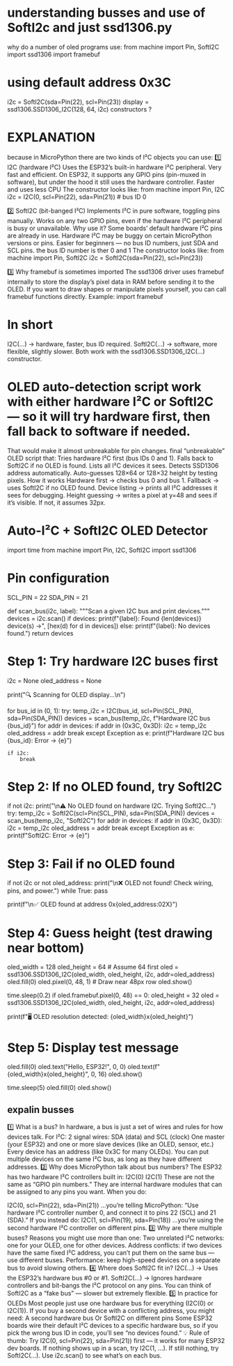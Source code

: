 # understanding busses and use of SoftI2c and just ssd1306.py

why do a number of oled programs use: from machine import Pin, SoftI2C
import ssd1306
import framebuf

# using default address 0x3C
i2c = SoftI2C(sda=Pin(22), scl=Pin(23))
display = ssd1306.SSD1306_I2C(128, 64, i2c) constructors ?
# EXPLANATION

because in MicroPython there are two kinds of I²C objects you can use:
1️⃣ I2C (hardware I²C)
Uses the ESP32’s built-in hardware I²C peripheral.
Very fast and efficient.
On ESP32, it supports any GPIO pins (pin-muxed in software), but under the hood it still uses the hardware controller. Faster and uses less CPU
The constructor looks like:
    from machine import Pin, I2C
    i2c = I2C(0, scl=Pin(22), sda=Pin(21))  # bus ID 0

2️⃣ SoftI2C (bit-banged I²C)
Implements I²C in pure software, toggling pins manually.
Works on any two GPIO pins, even if the hardware I²C peripheral is busy or unavailable.
Why use it?
Some boards’ default hardware I²C pins are already in use.
Hardware I²C may be buggy on certain MicroPython versions or pins.
Easier for beginners — no bus ID numbers, just SDA and SCL pins.
the bus ID number is ther 0 and 1
The constructor looks like:
    from machine import Pin, SoftI2C
    i2c = SoftI2C(sda=Pin(22), scl=Pin(23))

3️⃣ Why framebuf is sometimes imported
The ssd1306 driver uses framebuf internally to store the display’s pixel data in RAM before sending it to the OLED.
If you want to draw shapes or manipulate pixels yourself, you can call framebuf functions directly.
Example:  import framebuf

# In short
I2C(...) → hardware, faster, bus ID required.
SoftI2C(...) → software, more flexible, slightly slower.
Both work with the ssd1306.SSD1306_I2C(...) constructor.

# OLED auto-detection script work with either hardware I²C or SoftI2C — so it will try hardware first, then fall back to software if needed.
That would make it almost unbreakable for pin changes.
final “unbreakable” OLED script that:
Tries hardware I²C first (bus IDs 0 and 1).
Falls back to SoftI2C if no OLED is found.
Lists all I²C devices it sees.
Detects SSD1306 address automatically.
Auto-guesses 128×64 or 128×32 height by testing pixels.
How it works
Hardware first → checks bus 0 and bus 1.
Fallback → uses SoftI2C if no OLED found.
Device listing → prints all I²C addresses it sees for debugging.
Height guessing → writes a pixel at y=48 and sees if it’s visible. If not, it assumes 32px.

# Auto-I²C + SoftI2C OLED Detector
import time
from machine import Pin, I2C, SoftI2C
import ssd1306

# Pin configuration
SCL_PIN = 22
SDA_PIN = 21

def scan_bus(i2c, label):
    """Scan a given I2C bus and print devices."""
    devices = i2c.scan()
    if devices:
        print(f"{label}: Found {len(devices)} device(s) ->", [hex(d) for d in devices])
    else:
        print(f"{label}: No devices found.")
    return devices

# Step 1: Try hardware I2C buses first
i2c = None
oled_address = None

print("🔍 Scanning for OLED display...\n")

for bus_id in (0, 1):
    try:
        temp_i2c = I2C(bus_id, scl=Pin(SCL_PIN), sda=Pin(SDA_PIN))
        devices = scan_bus(temp_i2c, f"Hardware I2C bus {bus_id}")
        for addr in devices:
            if addr in (0x3C, 0x3D):
                i2c = temp_i2c
                oled_address = addr
                break
    except Exception as e:
        print(f"Hardware I2C bus {bus_id}: Error -> {e}")

    if i2c:
        break

# Step 2: If no OLED found, try SoftI2C
if not i2c:
    print("\n⚠️ No OLED found on hardware I2C. Trying SoftI2C...")
    try:
        temp_i2c = SoftI2C(scl=Pin(SCL_PIN), sda=Pin(SDA_PIN))
        devices = scan_bus(temp_i2c, "SoftI2C")
        for addr in devices:
            if addr in (0x3C, 0x3D):
                i2c = temp_i2c
                oled_address = addr
                break
    except Exception as e:
        print(f"SoftI2C: Error -> {e}")

# Step 3: Fail if no OLED found
if not i2c or not oled_address:
    print("\n❌ OLED not found! Check wiring, pins, and power.")
    while True:
        pass

print(f"\n✅ OLED found at address 0x{oled_address:02X}")

# Step 4: Guess height (test drawing near bottom)
oled_width = 128
oled_height = 64  # Assume 64 first
oled = ssd1306.SSD1306_I2C(oled_width, oled_height, i2c, addr=oled_address)
oled.fill(0)
oled.pixel(0, 48, 1)  # Draw near 48px row
oled.show()

time.sleep(0.2)
if oled.framebuf.pixel(0, 48) == 0:
    oled_height = 32
    oled = ssd1306.SSD1306_I2C(oled_width, oled_height, i2c, addr=oled_address)

print(f"🖥 OLED resolution detected: {oled_width}x{oled_height}")

# Step 5: Display test message
oled.fill(0)
oled.text("Hello, ESP32!", 0, 0)
oled.text(f"{oled_width}x{oled_height}", 0, 16)
oled.show()

time.sleep(5)
oled.fill(0)
oled.show()

## expalin busses
1️⃣ What is a bus?
In hardware, a bus is just a set of wires and rules for how devices talk.
For I²C:
2 signal wires: SDA (data) and SCL (clock)
One master (your ESP32) and one or more slave devices (like an OLED, sensor, etc.)
Every device has an address (like 0x3C for many OLEDs).
You can put multiple devices on the same I²C bus, as long as they have different addresses.
2️⃣ Why does MicroPython talk about bus numbers?
The ESP32 has two hardware I²C controllers built in:
I2C(0)
I2C(1)
These are not the same as “GPIO pin numbers.”
They are internal hardware modules that can be assigned to any pins you want.
When you do:

I2C(0, scl=Pin(22), sda=Pin(21))
…you’re telling MicroPython:
“Use hardware I²C controller number 0, and connect it to pins 22 (SCL) and 21 (SDA).”
If you instead do:
I2C(1, scl=Pin(19), sda=Pin(18))
…you’re using the second hardware I²C controller on different pins.
3️⃣ Why are there multiple buses?
Reasons you might use more than one:
Two unrelated I²C networks: one for your OLED, one for other devices.
Address conflicts: if two devices have the same fixed I²C address, you can’t put them on the same bus — use different buses.
Performance: keep high-speed devices on a separate bus to avoid slowing others.
4️⃣ Where does SoftI2C fit in?
I2C(...) → Uses the ESP32’s hardware bus #0 or #1.
SoftI2C(...) → Ignores hardware controllers and bit-bangs the I²C protocol on any pins.
You can think of SoftI2C as a “fake bus” — slower but extremely flexible.
5️⃣ In practice for OLEDs
Most people just use one hardware bus for everything (I2C(0) or I2C(1)).
If you buy a second device with a conflicting address, you might need:
A second hardware bus
Or SoftI2C on different pins
Some ESP32 boards wire their default I²C devices to a specific hardware bus, so if you pick the wrong bus ID in code, you’ll see “no devices found.”
💡 Rule of thumb:
Try I2C(0, scl=Pin(22), sda=Pin(21)) first — it works for many ESP32 dev boards.
If nothing shows up in a scan, try I2C(1, ...).
If still nothing, try SoftI2C(...).
Use i2c.scan() to see what’s on each bus.